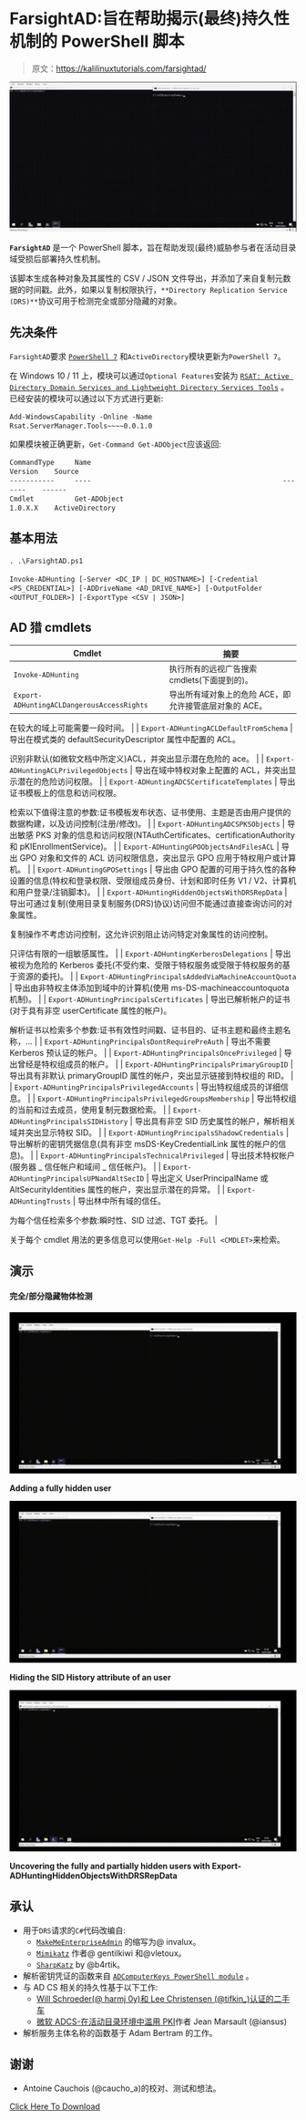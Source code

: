 # FarsightAD:旨在帮助揭示(最终)持久性机制的 PowerShell 脚本

> 原文：<https://kalilinuxtutorials.com/farsightad/>

[![](img/d4b0cf52f1b2fe52e07da218ea5902ab.png)](https://blogger.googleusercontent.com/img/b/R29vZ2xl/AVvXsEiJ4bLoM6UbnACZ0C1D7f6hJadru7CcQTt-SUql5TOjXggPhIDzjngHBNG0TK-qmAOJdIcq_MHq_m1aO1rTib8SnfKX_ZZKbrw3QZHBPEtKVvltV7eaKpd_U9FHAMeqOoVVxeVx_cpEmBpO9T7xI-XmN7IGGckxFPmFWpoCo9QRfIsDaEQFrpGnd18m/s728/FarsightAD4.png)

**`FarsightAD`** 是一个 PowerShell 脚本，旨在帮助发现(最终)威胁参与者在活动目录域受损后部署持久性机制。

该脚本生成各种对象及其属性的 CSV / JSON 文件导出，并添加了来自复制元数据的时间戳。此外，如果以复制权限执行，`**Directory Replication Service (DRS)**`协议可用于检测完全或部分隐藏的对象。

## 先决条件

`FarsightAD`要求 [`PowerShell 7`](https://docs.microsoft.com/en-us/powershell/scripting/install/installing-powershell-on-windows) 和`ActiveDirectory`模块更新为`PowerShell 7`。

在 Windows 10 / 11 上，模块可以通过`Optional Features`安装为 [`RSAT: Active Directory Domain Services and Lightweight Directory Services Tools`](https://docs.microsoft.com/en-us/troubleshoot/windows-server/system-management-components/remote-server-administration-tools) 。已经安装的模块可以通过以下方式进行更新:

```
Add-WindowsCapability -Online -Name Rsat.ServerManager.Tools~~~~0.0.1.0
```

如果模块被正确更新，`Get-Command Get-ADObject`应该返回:

```
CommandType     Name                                               Version    Source
-----------     ----                                               -------    ------
Cmdlet          Get-ADObject                                       1.0.X.X    ActiveDirectory
```

## 基本用法

```
. .\FarsightAD.ps1

Invoke-ADHunting [-Server <DC_IP | DC_HOSTNAME>] [-Credential <PS_CREDENTIAL>] [-ADDriveName <AD_DRIVE_NAME>] [-OutputFolder <OUTPUT_FOLDER>] [-ExportType <CSV | JSON>]
```

## AD 猎 cmdlets

| Cmdlet | 摘要 |
| --- | --- |
| `Invoke-ADHunting` | 执行所有的远视广告搜索 cmdlets(下面提到的)。 |
| `Export-ADHuntingACLDangerousAccessRights` | 导出所有域对象上的危险 ACE，即允许接管底层对象的 ACE。

在较大的域上可能需要一段时间。 |
| `Export-ADHuntingACLDefaultFromSchema` | 导出在模式类的 defaultSecurityDescriptor 属性中配置的 ACL。

识别非默认(如微软文档中所定义)ACL，并突出显示潜在危险的 ace。 |
| `Export-ADHuntingACLPrivilegedObjects` | 导出在域中特权对象上配置的 ACL，并突出显示潜在的危险访问权限。 |
| `Export-ADHuntingADCSCertificateTemplates` | 导出证书模板上的信息和访问权限。

检索以下值得注意的参数:证书模板发布状态、证书使用、主题是否由用户提供的数据构建，以及访问控制(注册/修改)。 |
| `Export-ADHuntingADCSPKSObjects` | 导出敏感 PKS 对象的信息和访问权限(NTAuthCertificates、certificationAuthority 和 pKIEnrollmentService)。 |
| `Export-ADHuntingGPOObjectsAndFilesACL` | 导出 GPO 对象和文件的 ACL 访问权限信息，突出显示 GPO 应用于特权用户或计算机。 |
| `Export-ADHuntingGPOSettings` | 导出由 GPO 配置的可用于持久性的各种设置的信息(特权和登录权限、受限组成员身份、计划和即时任务 V1 / V2、计算机和用户登录/注销脚本)。 |
| `Export-ADHuntingHiddenObjectsWithDRSRepData` | 导出可通过复制(使用目录复制服务(DRS)协议)访问但不能通过直接查询访问的对象属性。

复制操作不考虑访问控制，这允许识别阻止访问特定对象属性的访问控制。

只评估有限的一组敏感属性。 |
| `Export-ADHuntingKerberosDelegations` | 导出被视为危险的 Kerberos 委托(不受约束、受限于特权服务或受限于特权服务的基于资源的委托)。 |
| `Export-ADHuntingPrincipalsAddedViaMachineAccountQuota` | 导出由非特权主体添加到域中的计算机(使用 ms-DS-machineaccountoquota 机制)。 |
| `Export-ADHuntingPrincipalsCertificates` | 导出已解析帐户的证书(对于具有非空 userCertificate 属性的帐户)。

解析证书以检索多个参数:证书有效性时间戳、证书目的、证书主题和最终主题名称，… |
| `Export-ADHuntingPrincipalsDontRequirePreAuth` | 导出不需要 Kerberos 预认证的帐户。 |
| `Export-ADHuntingPrincipalsOncePrivileged` | 导出曾经是特权组成员的帐户。 |
| `Export-ADHuntingPrincipalsPrimaryGroupID` | 导出具有非默认 primaryGroupID 属性的帐户，突出显示链接到特权组的 RID。 |
| `Export-ADHuntingPrincipalsPrivilegedAccounts` | 导出特权组成员的详细信息。 |
| `Export-ADHuntingPrincipalsPrivilegedGroupsMembership` | 导出特权组的当前和过去成员，使用复制元数据检索。 |
| `Export-ADHuntingPrincipalsSIDHistory` | 导出具有非空 SID 历史属性的帐户，解析相关域并突出显示特权 SID。 |
| `Export-ADHuntingPrincipalsShadowCredentials` | 导出解析的密钥凭据信息(具有非空 msDS-KeyCredentialLink 属性的帐户的信息)。 |
| `Export-ADHuntingPrincipalsTechnicalPrivileged` | 导出技术特权帐户(服务器 _ 信任帐户和域间 _ 信任帐户)。 |
| `Export-ADHuntingPrincipalsUPNandAltSecID` | 导出定义 UserPrincipalName 或 AltSecurityIdentities 属性的帐户，突出显示潜在的异常。 |
| `Export-ADHuntingTrusts` | 导出林中所有域的信任。

为每个信任检索多个参数:瞬时性、SID 过滤、TGT 委托。 |

关于每个 cmdlet 用法的更多信息可以使用`Get-Help -Full <CMDLET>`来检索。

## 演示

#### 完全/部分隐藏物体检测

![](img/0422a0b89390cdb7644009b4395a0fbf.png)

**Adding a fully hidden user**

![](img/25fbe660d4e54db418d11542a5f556e2.png)

**Hiding the SID History attribute of an user**

![](img/0c1035477d326f4a35c27cc044e3ef47.png)

**Uncovering the fully and partially hidden users with Export-ADHuntingHiddenObjectsWithDRSRepData**

## 承认

*   用于`DRS`请求的`C#`代码改编自:
    *   [`MakeMeEnterpriseAdmin`](https://github.com/vletoux/MakeMeEnterpriseAdmin) 的缩写为@ invalux。
    *   [`Mimikatz`](https://github.com/gentilkiwi/mimikatz) 作者@ gentilkiwi 和@vletoux。
    *   [`SharpKatz`](https://github.com/b4rtik/SharpKatz) by @b4rtik。
*   解析密钥凭证的函数来自 [`ADComputerKeys PowerShell module`](https://www.powershellgallery.com/packages/ADComputerKeys/1.0.0/Content/ADComputerKeys.psm1) 。
*   与 AD CS 相关的持久性基于以下工作:
    *   [Will Schroeder(@ harmj 0y)和 Lee Christensen (@tifkin_)认证的二手车](https://posts.specterops.io/certified-pre-owned-d95910965cd2)
    *   [微软 ADCS-在活动目录环境中滥用 PKI](https://www.riskinsight-wavestone.com/en/2021/06/microsoft-adcs-abusing-pki-in-active-directory-environment/)作者 Jean Marsault (@iansus)
*   解析服务主体名称的函数基于 Adam Bertram 的工作。

## 谢谢

*   Antoine Cauchois (@caucho_a)的校对、测试和想法。

[Click Here To Download](https://github.com/Qazeer/FarsightAD)
